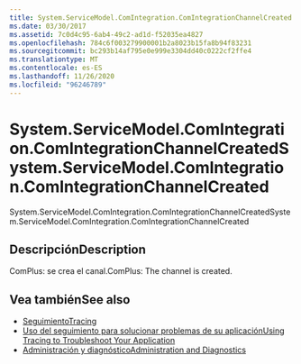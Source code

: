```yaml
---
title: System.ServiceModel.ComIntegration.ComIntegrationChannelCreated
ms.date: 03/30/2017
ms.assetid: 7c0d4c95-6ab4-49c2-ad1d-f52035ea4827
ms.openlocfilehash: 784c6f003279900001b2a8023b15fa8b94f83231
ms.sourcegitcommit: bc293b14af795e0e999e3304dd40c0222cf2ffe4
ms.translationtype: MT
ms.contentlocale: es-ES
ms.lasthandoff: 11/26/2020
ms.locfileid: "96246789"
---
```

# <a name="systemservicemodelcomintegrationcomintegrationchannelcreated"></a><span data-ttu-id="56ea0-102">System.ServiceModel.ComIntegration.ComIntegrationChannelCreated</span><span class="sxs-lookup"><span data-stu-id="56ea0-102">System.ServiceModel.ComIntegration.ComIntegrationChannelCreated</span></span>

<span data-ttu-id="56ea0-103">System.ServiceModel.ComIntegration.ComIntegrationChannelCreated</span><span class="sxs-lookup"><span data-stu-id="56ea0-103">System.ServiceModel.ComIntegration.ComIntegrationChannelCreated</span></span>  
  
## <a name="description"></a><span data-ttu-id="56ea0-104">Descripción</span><span class="sxs-lookup"><span data-stu-id="56ea0-104">Description</span></span>  

 <span data-ttu-id="56ea0-105">ComPlus: se crea el canal.</span><span class="sxs-lookup"><span data-stu-id="56ea0-105">ComPlus: The channel is created.</span></span>  
  
## <a name="see-also"></a><span data-ttu-id="56ea0-106">Vea también</span><span class="sxs-lookup"><span data-stu-id="56ea0-106">See also</span></span>

- [<span data-ttu-id="56ea0-107">Seguimiento</span><span class="sxs-lookup"><span data-stu-id="56ea0-107">Tracing</span></span>](index.md)
- [<span data-ttu-id="56ea0-108">Uso del seguimiento para solucionar problemas de su aplicación</span><span class="sxs-lookup"><span data-stu-id="56ea0-108">Using Tracing to Troubleshoot Your Application</span></span>](using-tracing-to-troubleshoot-your-application.md)
- [<span data-ttu-id="56ea0-109">Administración y diagnóstico</span><span class="sxs-lookup"><span data-stu-id="56ea0-109">Administration and Diagnostics</span></span>](../index.md)
